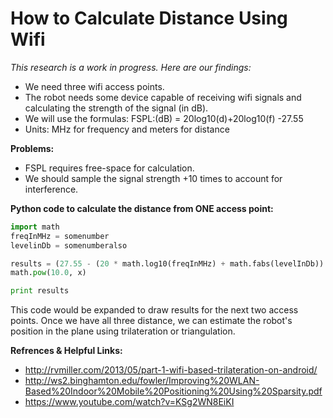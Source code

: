How to Calculate Distance Using Wifi
=======================================================
*This research is a work in progress. Here are our findings:*

* We need three wifi access points.
* The robot needs some device capable of receiving wifi signals and calculating the strength of the signal (in dB).
* We will use the formulas: FSPL:(dB) = 20log10(d)+20log10(f) -27.55 
* Units: MHz for frequency and meters for distance

**Problems:**
* FSPL requires free-space for calculation.
* We should sample the signal strength +10 times to account for interference.

**Python code to calculate the distance from ONE access point:**
```python
import math
freqInMHz = somenumber
levelinDb = somenumberalso

results = (27.55 - (20 * math.log10(freqInMHz) + math.fabs(levelInDb)) / 20.0
math.pow(10.0, x)

print results
```

This code would be expanded to draw results for the next two access points.
Once we have all three distance, we can estimate the robot's position in the 
plane using trilateration or triangulation.

**Refrences & Helpful Links:**

* http://rvmiller.com/2013/05/part-1-wifi-based-trilateration-on-android/
* http://ws2.binghamton.edu/fowler/Improving%20WLAN-Based%20Indoor%20Mobile%20Positioning%20Using%20Sparsity.pdf
* https://www.youtube.com/watch?v=KSg2WN8EiKI
